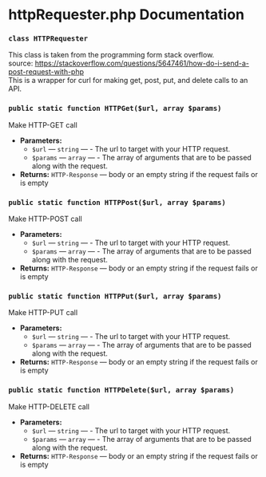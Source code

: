 

#

# httpRequester.php Documentation

### `class HTTPRequester`

This class is taken from the programming form stack overflow.<br> source: https://stackoverflow.com/questions/5647461/how-do-i-send-a-post-request-with-php<br> This is a wrapper for curl for making get, post, put, and delete calls to an API.

### `public static function HTTPGet($url, array $params)`

Make HTTP-GET call

 * **Parameters:**
   * `$url` — `string` — - The url to target with your HTTP request.
   * `$params` — `array` — - The array of arguments that are to be passed along with the request.
 * **Returns:** `HTTP-Response` — body or an empty string if the request fails or is empty

### `public static function HTTPPost($url, array $params)`

Make HTTP-POST call

 * **Parameters:**
   * `$url` — `string` — - The url to target with your HTTP request.
   * `$params` — `array` — - The array of arguments that are to be passed along with the request.
 * **Returns:** `HTTP-Response` — body or an empty string if the request fails or is empty

### `public static function HTTPPut($url, array $params)`

Make HTTP-PUT call

 * **Parameters:**
   * `$url` — `string` — - The url to target with your HTTP request.
   * `$params` — `array` — - The array of arguments that are to be passed along with the request.
 * **Returns:** `HTTP-Response` — body or an empty string if the request fails or is empty

### `public static function HTTPDelete($url, array $params)`

Make HTTP-DELETE call

 * **Parameters:**
   * `$url` — `string` — - The url to target with your HTTP request.
   * `$params` — `array` — - The array of arguments that are to be passed along with the request.
 * **Returns:** `HTTP-Response` — body or an empty string if the request fails or is empty
